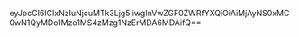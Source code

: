 eyJpcCI6ICIxNzIuNjcuMTk3Ljg5IiwgInVwZGF0ZWRfYXQiOiAiMjAyNS0xMC0wN1QyMDo1Mzo1MS4zMzg1NzErMDA6MDAifQ==